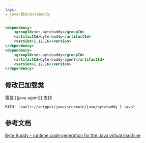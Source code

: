 ```yaml
---
tags:
- java/框架/bytebuddy
---
```



```xml
<dependency>  
    <groupId>net.bytebuddy</groupId>  
    <artifactId>byte-buddy</artifactId>  
    <version>1.12.16</version>  
</dependency>  
<dependency>  
    <groupId>net.bytebuddy</groupId>  
    <artifactId>byte-buddy-agent</artifactId>  
    <version>1.12.16</version>  
</dependency>
```



## 修改已加载类

需要 [[java agent]] 支持


```embed-java
PATH: "vault://snippet/java/src/main/java/bytebuddy_1.java"
```





## 参考文档

[Byte Buddy - runtime code generation for the Java virtual machine](http://bytebuddy.net/#/)